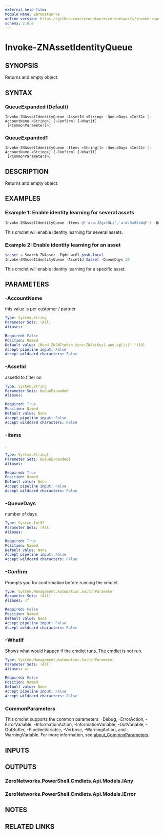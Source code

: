```yaml
---
external help file:
Module Name: ZeroNetworks
online version: https://github.com/zeronetworkszeronetworks/invoke-znassetidentityqueue
schema: 2.0.0
---
```


# Invoke-ZNAssetIdentityQueue

## SYNOPSIS
Returns and empty object.

## SYNTAX

### QueueExpanded (Default)
```
Invoke-ZNAssetIdentityQueue -AssetId <String> -QueueDays <Int32> [-AccountName <String>] [-Confirm] [-WhatIf]
 [<CommonParameters>]
```

### QueueExpanded1
```
Invoke-ZNAssetIdentityQueue -Items <String[]> -QueueDays <Int32> [-AccountName <String>] [-Confirm] [-WhatIf]
 [<CommonParameters>]
```

## DESCRIPTION
Returns and empty object.

## EXAMPLES

### Example 1: Enable identity learning for several assets
```powershell
Invoke-ZNAssetIdentityQueue -Items @('a:a:JZgxbNLi','a:d:9w92xWqF') -QueueDays 30
```

This cmdlet will enable identity learning for several assets.

### Example 2: Enable identity learning for an asset
```powershell
$asset = Search-ZNAsset -Fqdn wc01.posh.local
Invoke-ZNAssetIdentityQueue -AssetId $asset -QueueDays 30
```

This cmdlet will enable identity learning for a specific asset.

## PARAMETERS

### -AccountName
this value is per customer / partner

```yaml
Type: System.String
Parameter Sets: (All)
Aliases:

Required: False
Position: Named
Default value: (Read-ZNJWTtoken $env:ZNApiKey).aud.split(".")[0]
Accept pipeline input: False
Accept wildcard characters: False
```

### -AssetId
assetId to filter on

```yaml
Type: System.String
Parameter Sets: QueueExpanded
Aliases:

Required: True
Position: Named
Default value: None
Accept pipeline input: False
Accept wildcard characters: False
```

### -Items
.

```yaml
Type: System.String[]
Parameter Sets: QueueExpanded1
Aliases:

Required: True
Position: Named
Default value: None
Accept pipeline input: False
Accept wildcard characters: False
```

### -QueueDays
number of days

```yaml
Type: System.Int32
Parameter Sets: (All)
Aliases:

Required: True
Position: Named
Default value: None
Accept pipeline input: False
Accept wildcard characters: False
```

### -Confirm
Prompts you for confirmation before running the cmdlet.

```yaml
Type: System.Management.Automation.SwitchParameter
Parameter Sets: (All)
Aliases: cf

Required: False
Position: Named
Default value: None
Accept pipeline input: False
Accept wildcard characters: False
```

### -WhatIf
Shows what would happen if the cmdlet runs.
The cmdlet is not run.

```yaml
Type: System.Management.Automation.SwitchParameter
Parameter Sets: (All)
Aliases: wi

Required: False
Position: Named
Default value: None
Accept pipeline input: False
Accept wildcard characters: False
```

### CommonParameters
This cmdlet supports the common parameters: -Debug, -ErrorAction, -ErrorVariable, -InformationAction, -InformationVariable, -OutVariable, -OutBuffer, -PipelineVariable, -Verbose, -WarningAction, and -WarningVariable. For more information, see [about_CommonParameters](http://go.microsoft.com/fwlink/?LinkID=113216).

## INPUTS

## OUTPUTS

### ZeroNetworks.PowerShell.Cmdlets.Api.Models.IAny

### ZeroNetworks.PowerShell.Cmdlets.Api.Models.IError

## NOTES

## RELATED LINKS

